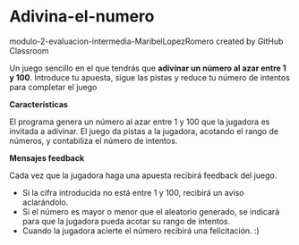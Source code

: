 # Adivina-el-numero
modulo-2-evaluacion-intermedia-MaribelLopezRomero created by GitHub Classroom

Un juego sencillo en el que tendrás que **adivinar un número al azar entre 1 y 100**. Introduce tu apuesta, sigue las pistas y reduce tu número de intentos para completar el juego

**Características**

El programa genera un número al azar entre 1 y 100 que la jugadora es invitada a adivinar. El juego da pistas a la jugadora, acotando el rango de números, y contabiliza el número de intentos.

**Mensajes feedback**

Cada vez que la jugadora haga una apuesta recibirá feedback del juego.

- Si la cifra introducida no está entre 1 y 100, recibirá un aviso aclarándolo.
- Si el número es mayor o menor que el aleatorio generado, se indicará para que la jugadora pueda acotar su rango de intentos.
- Cuando la jugadora acierte el número recibirá una felicitación. :)
